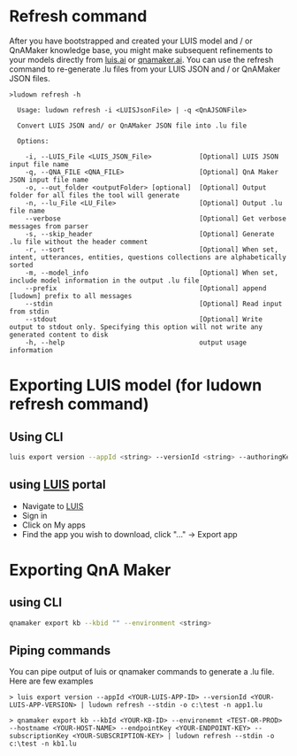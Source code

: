 # Refresh command
After you have bootstrapped and created your LUIS model and / or QnAMaker knowledge base, you might make subsequent refinements to your models directly from [luis.ai](https://luis.ai/) or [qnamaker.ai](https://qnamaker.ai). You can use the refresh command to re-generate .lu files from your LUIS JSON and / or QnAMaker JSON files.  

```
>ludown refresh -h

  Usage: ludown refresh -i <LUISJsonFile> | -q <QnAJSONFile>

  Convert LUIS JSON and/ or QnAMaker JSON file into .lu file

  Options:

    -i, --LUIS_File <LUIS_JSON_File>            [Optional] LUIS JSON input file name
    -q, --QNA_FILE <QNA_FILE>                   [Optional] QnA Maker JSON input file name
    -o, --out_folder <outputFolder> [optional]  [Optional] Output folder for all files the tool will generate
    -n, --lu_File <LU_File>                     [Optional] Output .lu file name
    --verbose                                   [Optional] Get verbose messages from parser
    -s, --skip_header                           [Optional] Generate .lu file without the header comment
    -r, --sort                                  [Optional] When set, intent, utterances, entities, questions collections are alphabetically sorted
    -m, --model_info                            [Optional] When set, include model information in the output .lu file
    --prefix                                    [Optional] append [ludown] prefix to all messages
    --stdin                                     [Optional] Read input from stdin
    --stdout                                    [Optional] Write output to stdout only. Specifying this option will not write any generated content to disk
    -h, --help                                  output usage information
```

# Exporting LUIS model (for ludown refresh command)
## Using CLI
```bash
luis export version --appId <string> --versionId <string> --authoringKey <key>
```
## using [LUIS](http://luis.ai) portal
- Navigate to [LUIS](http://luis.ai)
- Sign in
- Click on My apps
- Find the app you wish to download, click "..." -> Export app

# Exporting QnA Maker 
## using CLI
```bash
qnamaker export kb --kbid "" --environment <string>
```

## Piping commands
You can pipe output of luis or qnamaker commands to generate a .lu file. Here are few examples
```
> luis export version --appId <YOUR-LUIS-APP-ID> --versionId <YOUR-LUIS-APP-VERSION> | ludown refresh --stdin -o c:\test -n app1.lu

> qnamaker export kb --kbId <YOUR-KB-ID> --environemnt <TEST-OR-PROD> --hostname <YOUR-HOST-NAME> --endpointKey <YOUR-ENDPOINT-KEY> --subscriptionKey <YOUR-SUBSCRIPTION-KEY> | ludown refresh --stdin -o c:\test -n kb1.lu
```

